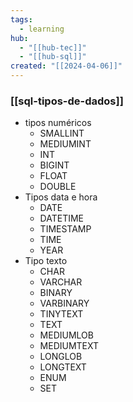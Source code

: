 ```yaml
---
tags:
  - learning
hub:
  - "[[hub-tec]]"
  - "[[hub-sql]]"
created: "[[2024-04-06]]"
---
```

### [[sql-tipos-de-dados]]

- tipos numéricos
	- SMALLINT
	- MEDIUMINT
	- INT
	- BIGINT
	- FLOAT
	- DOUBLE
- Tipos data e hora
	- DATE
	- DATETIME
	- TIMESTAMP
	- TIME
	- YEAR
- Tipo texto
	- CHAR
	- VARCHAR
	- BINARY
	- VARBINARY
	- TINYTEXT
	- TEXT
	- MEDIUMLOB
	- MEDIUMTEXT
	- LONGLOB
	- LONGTEXT
	- ENUM
	- SET